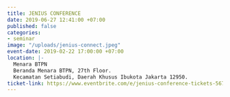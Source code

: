 ```yaml
---
title: JENIUS CONFERENCE
date: 2019-06-27 12:41:00 +07:00
published: false
categories:
- seminar
image: "/uploads/jenius-connect.jpeg"
event-date: 2019-02-22 17:00:00 +07:00
location: |-
  Menara BTPN
  Beranda Menara BTPN, 27th Floor.
  Kecamatan Setiabudi, Daerah Khusus Ibukota Jakarta 12950.
ticket-link: https://www.eventbrite.com/e/jenius-conference-tickets-56774218215
---
```


